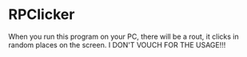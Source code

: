 # RPClicker
When you run this program on your PC, there will be a rout, it clicks in random places on the screen. I DON'T VOUCH FOR THE USAGE!!!
